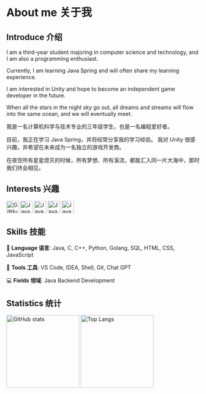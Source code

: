 <!--
**MYXHcode/MYXHcode** is a ✨ _special_ ✨ repository because its `README.md` (this file) appears on your GitHub profile.

Here are some ideas to get you started:

- 🔭 I’m currently working on ...
- 🌱 I’m currently learning ...
- 👯 I’m looking to collaborate on ...
- 🤔 I’m looking for help with ...
- 💬 Ask me about ...
- 📫 How to reach me: ...
- 😄 Pronouns: ...
- ⚡ Fun fact: ...
-->

# About me 关于我

## Introduce 介绍

I am a third-year student majoring in computer science and technology, and I am also a programming enthusiast.

Currently, I am learning Java Spring and will often share my learning experience.

I am interested in Unity and hope to become an independent game developer in the future.

When all the stars in the night sky go out, all dreams and streams will flow into the same ocean, and we will eventually meet.

我是一名计算机科学与技术专业的三年级学生，也是一名编程爱好者。

目前，我正在学习 Java Spring，并将经常分享我的学习经验。
我对 Unity 很感兴趣，并希望在未来成为一名独立的游戏开发商。

在夜空所有星星熄灭的时候，所有梦想、所有溪流，都能汇入同一片大海中，那时我们终会相见。

## Interests 兴趣

<img src="https://img-blog.csdnimg.cn/a5b9d3773be94b2bb95026d34c393e98.png" alt="GitHub" height="32px">
<img src="https://img-blog.csdnimg.cn/a69dcbb642284f02bcc86e3a9f0ea166.png" alt="Java" height="32px">
<img src="https://img-blog.csdnimg.cn/be33631d100a47df86530c2caa8b8915.png" alt="Java" height="32px">
<img src="https://img-blog.csdnimg.cn/48cdf5a66099488591a84e98a34a368b.png" alt="Java" height="32px">
<img src="https://img-blog.csdnimg.cn/a2310fd002a74826bbddd1cf043445c6.png" alt="Java" height="32px">

## Skills 技能

🤖 **Language 语言**: Java, C, C++, Python, Golang, SQL, HTML, CSS, JavaScript

🔨 **Tools 工具**: VS Code, IDEA, Shell, Git, Chat GPT

💻 **Fields 领域**: Java Backend Development

## Statistics 统计　

<p align="left">
<img height="190px" src="https://github-readme-stats.vercel.app/api?username=MYXHcode&count_private=true&theme=dark&show_icons=true&line_height=24" alt="GitHub stats" align = "center"/>

<img height="190px" src="https://github-readme-stats.vercel.app/api/top-langs/?username=MYXHcode&theme=dark&layout=donut" alt="Top Langs" align = "center"/>
</p>
